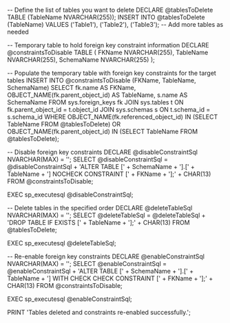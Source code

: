-- Define the list of tables you want to delete
DECLARE @tablesToDelete TABLE (TableName NVARCHAR(255));
INSERT INTO @tablesToDelete (TableName) VALUES 
    ('Table1'), 
    ('Table2'), 
    ('Table3'); -- Add more tables as needed

-- Temporary table to hold foreign key constraint information
DECLARE @constraintsToDisable TABLE (
    FKName NVARCHAR(255),
    TableName NVARCHAR(255),
    SchemaName NVARCHAR(255)
);

-- Populate the temporary table with foreign key constraints for the target tables
INSERT INTO @constraintsToDisable (FKName, TableName, SchemaName)
SELECT fk.name AS FKName,
       OBJECT_NAME(fk.parent_object_id) AS TableName,
       s.name AS SchemaName
FROM sys.foreign_keys fk
JOIN sys.tables t ON fk.parent_object_id = t.object_id
JOIN sys.schemas s ON t.schema_id = s.schema_id
WHERE OBJECT_NAME(fk.referenced_object_id) IN (SELECT TableName FROM @tablesToDelete)
  OR OBJECT_NAME(fk.parent_object_id) IN (SELECT TableName FROM @tablesToDelete);

-- Disable foreign key constraints
DECLARE @disableConstraintSql NVARCHAR(MAX) = '';
SELECT @disableConstraintSql = @disableConstraintSql +
    'ALTER TABLE [' + SchemaName + '].[' + TableName + '] NOCHECK CONSTRAINT [' + FKName + '];' + CHAR(13)
FROM @constraintsToDisable;

EXEC sp_executesql @disableConstraintSql;

-- Delete tables in the specified order
DECLARE @deleteTableSql NVARCHAR(MAX) = '';
SELECT @deleteTableSql = @deleteTableSql + 'DROP TABLE IF EXISTS [' + TableName + '];' + CHAR(13)
FROM @tablesToDelete;

EXEC sp_executesql @deleteTableSql;

-- Re-enable foreign key constraints
DECLARE @enableConstraintSql NVARCHAR(MAX) = '';
SELECT @enableConstraintSql = @enableConstraintSql +
    'ALTER TABLE [' + SchemaName + '].[' + TableName + '] WITH CHECK CHECK CONSTRAINT [' + FKName + '];' + CHAR(13)
FROM @constraintsToDisable;

EXEC sp_executesql @enableConstraintSql;

PRINT 'Tables deleted and constraints re-enabled successfully.';
